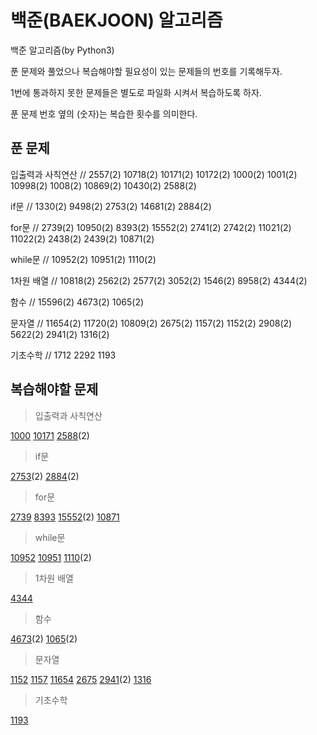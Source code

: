 # 백준(BAEKJOON) 알고리즘

백준 알고리즘(by Python3)

푼 문제와 풀었으나 복습해야할 필요성이 있는 문제들의 번호를 기록해두자.

1번에 통과하지 못한 문제들은 별도로 파일화 시켜서 복습하도록 하자.

푼 문제 번호 옆의 (숫자)는 복습한 횟수를 의미한다.

## 푼 문제

입출력과 사칙연산 // 2557(2) 10718(2) 10171(2) 10172(2) 1000(2) 1001(2) 10998(2) 1008(2) 10869(2) 10430(2) 2588(2)

if문 // 1330(2) 9498(2) 2753(2) 14681(2) 2884(2)

for문 // 2739(2) 10950(2) 8393(2) 15552(2) 2741(2) 2742(2) 11021(2) 11022(2) 2438(2) 2439(2) 10871(2)

while문 // 10952(2) 10951(2) 1110(2)

1차원 배열 // 10818(2) 2562(2) 2577(2) 3052(2) 1546(2) 8958(2) 4344(2)

함수 // 15596(2) 4673(2) 1065(2)

문자열 // 11654(2) 11720(2) 10809(2) 2675(2) 1157(2) 1152(2) 2908(2) 5622(2) 2941(2) 1316(2)

기초수학 // 1712 2292 1193

## 복습해야할 문제

> 입출력과 사칙연산

[1000](https://www.acmicpc.net/problem/1330 "A+B알고리즘")
[10171](https://www.acmicpc.net/problem/10171 "고양이 알고리즘")
[2588](https://www.acmicpc.net/problem/1330 "곱셈 알고리즘")(2)

> if문

[2753](https://www.acmicpc.net/problem/2753 "윤년 알고리즘")(2)
[2884](https://www.acmicpc.net/problem/2884 "알람 시계 알고리즘")(2)

> for문

[2739](https://www.acmicpc.net/problem/2739 "구구단")
[8393](https://www.acmicpc.net/problem/8393 "합 알고리즘")
[15552](https://www.acmicpc.net/problem/15552 "빠른 A+B 알고리즘")(2)
[10871](https://www.acmicpc.net/problem/10871 "x보다 작은 수")

> while문

[10952](https://www.acmicpc.net/problem/10952 "A+B -5 알고리즘")
[10951](https://www.acmicpc.net/problem/10951 "A+B -4 알고리즘(EOFError)")
[1110](https://www.acmicpc.net/problem/1110 "더하기 사이클 알고리즘")(2)

> 1차원 배열

[4344](https://www.acmicpc.net/problem/4344 "평균은 넘겠지")

> 함수

[4673](https://www.acmicpc.net/problem/4673 "셀프 넘버")(2)
[1065](https://www.acmicpc.net/problem/1065 "한수")(2)

> 문자열

[1152](https://www.acmicpc.net/problem/1152 "단어의 개수")
[1157](https://www.acmicpc.net/problem/1157 "단어공부")
[11654](https://www.acmicpc.net/problem/11654 "아스키 코드")
[2675](https://www.acmicpc.net/problem/2675 "문자열 반복")
[2941](https://www.acmicpc.net/problem/2941 "크로아티아 알파벳")(2)
[1316](https://www.acmicpc.net/problem/2941 "그룹 단어 체커")

> 기초수학

[1193](https://ooyoung.tistory.com/84 "분수찾기")
